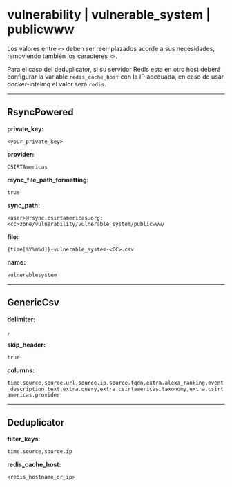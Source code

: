 # vulnerability | vulnerable_system | publicwww

Los valores entre `<>` deben ser reemplazados acorde a sus necesidades, removiendo también los caracteres `<>`.

Para el caso del deduplicator, si su servidor Redis esta en otro host deberá configurar la variable `redis_cache_host` con la IP adecuada, en caso de usar docker-intelmq el valor será `redis`.

---
## RsyncPowered

**private_key:**

`<your_private_key>`

**provider:**

`CSIRTAmericas`

**rsync_file_path_formatting:**

`true`

**sync_path:**

 `<user>@rsync.csirtamericas.org:<cc>zone/vulnerability/vulnerable_system/publicwww/`

**file:**

`{time[%Y%m%d]}-vulnerable_system-<CC>.csv`

**name:**

`vulnerablesystem`


---
## GenericCsv

**delimiter:**

`,`

**skip_header:**

`true`

**columns:**

`time.source,source.url,source.ip,source.fqdn,extra.alexa_ranking,event_description.text,extra.query,extra.csirtamericas.taxonomy,extra.csirtamericas.provider`


---
## Deduplicator

**filter_keys:**

`time.source,source.ip`

**redis_cache_host:**

`<redis_hostname_or_ip>`
